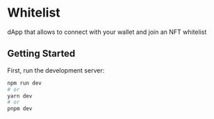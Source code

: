 # Whitelist
dApp that allows to connect with your wallet and join an NFT whitelist

## Getting Started

First, run the development server:

```bash
npm run dev
# or
yarn dev
# or
pnpm dev
```
